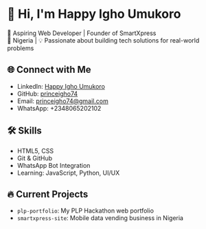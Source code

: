 # 👋 Hi, I'm Happy Igho Umukoro

🚀 Aspiring Web Developer | Founder of SmartXpress  
📍 Nigeria | 💡 Passionate about building tech solutions for real-world problems

## 🌐 Connect with Me
- LinkedIn: [Happy Igho Umukoro](https://www.linkedin.com/in/happy-igho-umukoro-b62b07129)
- GitHub: [princeigho74](https://github.com/princeigho74)
- Email: princeigho74@gmail.com
- WhatsApp: +2348065202102

## 🛠 Skills
- HTML5, CSS
- Git & GitHub
- WhatsApp Bot Integration
- Learning: JavaScript, Python, UI/UX

## 🔥 Current Projects
- `plp-portfolio`: My PLP Hackathon web portfolio
- `smartxpress-site`: Mobile data vending business in Nigeria